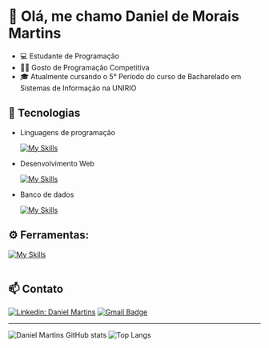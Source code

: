 # 👋 Olá, me chamo Daniel de Morais Martins

- 💻 Estudante de Programação
- 👨‍💻 Gosto de Programação Competitiva
- 🎓 Atualmente cursando o 5° Período do curso de Bacharelado em Sistemas de Informação na UNIRIO

## 🚀 Tecnologias
- Linguagens de programação

  [![My Skills](https://skillicons.dev/icons?i=java,cpp,c,python,javascript)](https://skillicons.dev)

- Desenvolvimento Web

  [![My Skills](https://skillicons.dev/icons?i=html,css,javascript,nodejs,vue,vuetify,scss)](https://skillicons.dev)

- Banco de dados

  [![My Skills](https://skillicons.dev/icons?i=postgresql,mysql)](https://skillicons.dev)


## ⚙️ Ferramentas:
[![My Skills](https://skillicons.dev/icons?i=github,visualstudio,vscode,idea,docker)](https://skillicons.dev)<br><br>

## 📫 Contato
[![Linkedin: Daniel Martins](https://img.shields.io/badge/-Linkedin-blue?style=flat-square&logo=Linkedin&logoColor=white&link=https://www.linkedin.com/in/daniel-martins-b63baa326/)](https://www.linkedin.com/in/daniel-martins-b63baa326/)
[![Gmail Badge](https://img.shields.io/badge/-Gmail-006bed?style=flat-square&logo=Gmail&logoColor=white&link=mailto:daniel.martins@edu.unirio.br)](mailto:daniel.martins@edu.unirio.br)

---

![Daniel Martins GitHub stats](https://github-readme-stats.vercel.app/api?username=DanielMartiins&show_icons=true&theme=dark)
![Top Langs](https://github-readme-stats.vercel.app/api/top-langs/?username=DanielMartiins&layout=compact&theme=dark)
